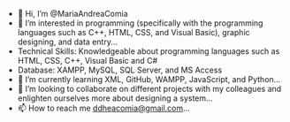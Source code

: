 - 👋 Hi, I’m @MariaAndreaComia
- 👀 I’m interested in programming (specifically with the programming languages such as C++, HTML, CSS, and Visual Basic), graphic designing, and data entry...
- Technical Skills:  Knowledgeable about programming languages such as HTML, CSS, C++, Visual Basic and C#
- Database: XAMPP, MySQL, SQL Server, and MS Access
- 🌱 I’m currently learning XML, GitHub, WAMPP, JavaScript, and Python...
- 💞️ I’m looking to collaborate on different projects with my colleagues and enlighten ourselves more about designing a system...
- 📫 How to reach me ddheacomia@gmail.com...
  
<!---
dheacomia/dheacomia is a ✨ special ✨ repository because its `README.md` (this file) appears on your GitHub profile.
You can click the Preview link to take a look at your changes.
--->
